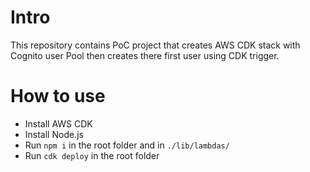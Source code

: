 # Intro

This repository contains PoC project that creates AWS CDK stack with Cognito user Pool then creates 
there first user using CDK trigger.

# How to use

* Install AWS CDK
* Install Node.js
* Run `npm i` in the root folder and in `./lib/lambdas/`
* Run `cdk deploy` in the root folder
